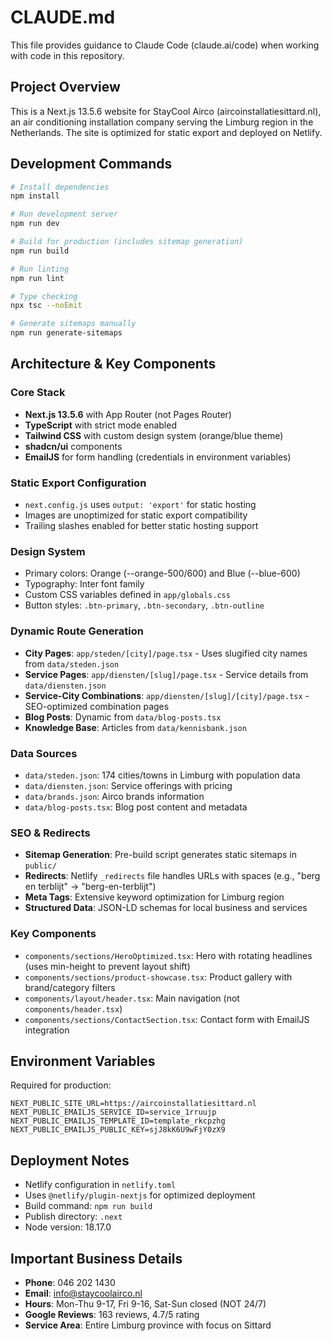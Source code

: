 # CLAUDE.md

This file provides guidance to Claude Code (claude.ai/code) when working with code in this repository.

## Project Overview

This is a Next.js 13.5.6 website for StayCool Airco (aircoinstallatiesittard.nl), an air conditioning installation company serving the Limburg region in the Netherlands. The site is optimized for static export and deployed on Netlify.

## Development Commands

```bash
# Install dependencies
npm install

# Run development server
npm run dev

# Build for production (includes sitemap generation)
npm run build

# Run linting
npm run lint

# Type checking
npx tsc --noEmit

# Generate sitemaps manually
npm run generate-sitemaps
```

## Architecture & Key Components

### Core Stack
- **Next.js 13.5.6** with App Router (not Pages Router)
- **TypeScript** with strict mode enabled
- **Tailwind CSS** with custom design system (orange/blue theme)
- **shadcn/ui** components
- **EmailJS** for form handling (credentials in environment variables)

### Static Export Configuration
- `next.config.js` uses `output: 'export'` for static hosting
- Images are unoptimized for static export compatibility
- Trailing slashes enabled for better static hosting support

### Design System
- Primary colors: Orange (--orange-500/600) and Blue (--blue-600)
- Typography: Inter font family
- Custom CSS variables defined in `app/globals.css`
- Button styles: `.btn-primary`, `.btn-secondary`, `.btn-outline`

### Dynamic Route Generation
- **City Pages**: `app/steden/[city]/page.tsx` - Uses slugified city names from `data/steden.json`
- **Service Pages**: `app/diensten/[slug]/page.tsx` - Service details from `data/diensten.json`
- **Service-City Combinations**: `app/diensten/[slug]/[city]/page.tsx` - SEO-optimized combination pages
- **Blog Posts**: Dynamic from `data/blog-posts.tsx`
- **Knowledge Base**: Articles from `data/kennisbank.json`

### Data Sources
- `data/steden.json`: 174 cities/towns in Limburg with population data
- `data/diensten.json`: Service offerings with pricing
- `data/brands.json`: Airco brands information
- `data/blog-posts.tsx`: Blog post content and metadata

### SEO & Redirects
- **Sitemap Generation**: Pre-build script generates static sitemaps in `public/`
- **Redirects**: Netlify `_redirects` file handles URLs with spaces (e.g., "berg en terblijt" → "berg-en-terblijt")
- **Meta Tags**: Extensive keyword optimization for Limburg region
- **Structured Data**: JSON-LD schemas for local business and services

### Key Components
- `components/sections/HeroOptimized.tsx`: Hero with rotating headlines (uses min-height to prevent layout shift)
- `components/sections/product-showcase.tsx`: Product gallery with brand/category filters
- `components/layout/header.tsx`: Main navigation (not `components/header.tsx`)
- `components/sections/ContactSection.tsx`: Contact form with EmailJS integration

## Environment Variables

Required for production:
```
NEXT_PUBLIC_SITE_URL=https://aircoinstallatiesittard.nl
NEXT_PUBLIC_EMAILJS_SERVICE_ID=service_1rruujp
NEXT_PUBLIC_EMAILJS_TEMPLATE_ID=template_rkcpzhg
NEXT_PUBLIC_EMAILJS_PUBLIC_KEY=sjJ8kK6U9wFjY0zX9
```

## Deployment Notes

- Netlify configuration in `netlify.toml`
- Uses `@netlify/plugin-nextjs` for optimized deployment
- Build command: `npm run build`
- Publish directory: `.next`
- Node version: 18.17.0

## Important Business Details
- **Phone**: 046 202 1430
- **Email**: info@staycoolairco.nl
- **Hours**: Mon-Thu 9-17, Fri 9-16, Sat-Sun closed (NOT 24/7)
- **Google Reviews**: 163 reviews, 4.7/5 rating
- **Service Area**: Entire Limburg province with focus on Sittard